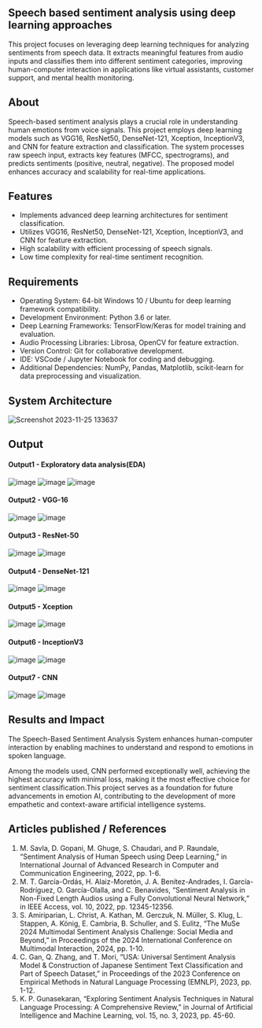 ## Speech based sentiment analysis using deep learning approaches

This project focuses on leveraging deep learning techniques for analyzing sentiments from speech data. It extracts meaningful features from audio inputs and classifies them into different sentiment categories, improving human-computer interaction in applications like virtual assistants, customer support, and mental health monitoring.

## About

Speech-based sentiment analysis plays a crucial role in understanding human emotions from voice signals. This project employs deep learning models such as VGG16, ResNet50, DenseNet-121, Xception, InceptionV3, and CNN for feature extraction and classification. The system processes raw speech input, extracts key features (MFCC, spectrograms), and predicts sentiments (positive, neutral, negative). The proposed model enhances accuracy and scalability for real-time applications.

## Features

- Implements advanced deep learning architectures for sentiment classification.
- Utilizes VGG16, ResNet50, DenseNet-121, Xception, InceptionV3, and CNN for feature extraction.
- High scalability with efficient processing of speech signals.
- Low time complexity for real-time sentiment recognition.


## Requirements

* Operating System: 64-bit Windows 10 / Ubuntu for deep learning framework compatibility.
* Development Environment: Python 3.6 or later.
* Deep Learning Frameworks: TensorFlow/Keras for model training and evaluation.
* Audio Processing Libraries: Librosa, OpenCV for feature extraction.
* Version Control: Git for collaborative development.
* IDE: VSCode / Jupyter Notebook for coding and debugging.
* Additional Dependencies: NumPy, Pandas, Matplotlib, scikit-learn for data preprocessing and visualization.

## System Architecture
<!--Embed the system architecture diagram as shown below-->

![Screenshot 2023-11-25 133637](https://github.com/<<yourusername>>/Hand-Gesture-Recognition-System/assets/75235455/a60c11f3-0a11-47fb-ac89-755d5f45c995)

## Output

#### Output1 - Exploratory data analysis(EDA)

![image](https://github.com/user-attachments/assets/1a483bcb-bd2d-4a38-9b82-b1deafcdb705)  ![image](https://github.com/user-attachments/assets/98f7eecf-b6ef-4c29-937c-bea0f0a63178)  ![image](https://github.com/user-attachments/assets/10d2ac3c-cb77-4e29-9a39-e2b231ad3417)

#### Output2 - VGG-16

![image](https://github.com/user-attachments/assets/74330f9e-7ef0-4712-965c-f3057d3aa7c3)  ![image](https://github.com/user-attachments/assets/8b618611-7d4b-41c9-bc92-ac1c910d7a96)

#### Output3 - ResNet-50

![image](https://github.com/user-attachments/assets/bec23ea9-28be-4dc6-b6c1-45ae57733175)  ![image](https://github.com/user-attachments/assets/bc8f404a-c394-4773-b23d-ec3d73625879)

#### Output4 - DenseNet-121

![image](https://github.com/user-attachments/assets/e0b82282-1c4d-4239-8f88-44be09b086b7)  ![image](https://github.com/user-attachments/assets/367db19b-a77e-492d-9614-5160b19b5927)

#### Output5 - Xception

![image](https://github.com/user-attachments/assets/62551753-166b-47ab-a043-b9b9222bdef3)  ![image](https://github.com/user-attachments/assets/7153a770-0531-4f9b-b599-01b08b5353fb)

#### Output6 - InceptionV3

![image](https://github.com/user-attachments/assets/cd3014ae-6ac1-422d-a2ec-9a0a66a209c2)  ![image](https://github.com/user-attachments/assets/aea753ca-af6d-4ab7-a4d8-a8cd066f53fc)

#### Output7 - CNN

![image](https://github.com/user-attachments/assets/c30e5ace-c91d-4b27-a9c8-a79e8956bead)  ![image](https://github.com/user-attachments/assets/5466cbdc-729b-4194-8279-af814c21a7ed)

## Results and Impact

The Speech-Based Sentiment Analysis System enhances human-computer interaction by enabling machines to understand and respond to emotions in spoken language.

Among the models used, CNN performed exceptionally well, achieving the highest accuracy with minimal loss, making it the most effective choice for sentiment classification.This project serves as a foundation for future advancements in emotion AI, contributing to the development of more empathetic and context-aware artificial intelligence systems.

## Articles published / References

1. M. Savla, D. Gopani, M. Ghuge, S. Chaudari, and P. Raundale, “Sentiment Analysis of Human Speech using Deep Learning,” in International Journal of Advanced Research in Computer and Communication Engineering, 2022, pp. 1-6.
2. M. T. García-Ordás, H. Alaiz-Moretón, J. A. Benítez-Andrades, I. García-Rodríguez, O. García-Olalla, and C. Benavides, “Sentiment Analysis in Non-Fixed Length Audios using a Fully Convolutional Neural Network,” in IEEE Access, vol. 10, 2022, pp. 12345-12356.
3. S. Amiriparian, L. Christ, A. Kathan, M. Gerczuk, N. Müller, S. Klug, L. Stappen, A. König, E. Cambria, B. Schuller, and S. Eulitz, “The MuSe 2024 Multimodal Sentiment Analysis Challenge: Social Media and Beyond,” in Proceedings of the 2024 International Conference on Multimodal Interaction, 2024, pp. 1-10.
4. C. Gan, Q. Zhang, and T. Mori, “USA: Universal Sentiment Analysis Model & Construction of Japanese Sentiment Text Classification and Part of Speech Dataset,” in Proceedings of the 2023 Conference on Empirical Methods in Natural Language Processing (EMNLP), 2023, pp. 1-12.
5. K. P. Gunasekaran, “Exploring Sentiment Analysis Techniques in Natural Language Processing: A Comprehensive Review,” in Journal of Artificial Intelligence and Machine Learning, vol. 15, no. 3, 2023, pp. 45-60.





